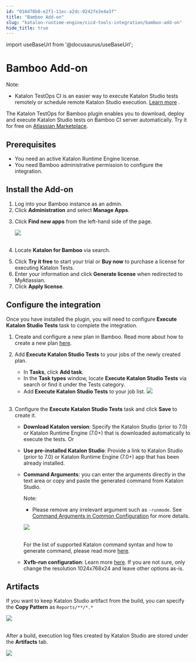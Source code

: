 ```yaml
---
id: "016d78b0-e2f1-11ec-a2dc-0242fe3e4a3f"
title: "Bamboo Add-on"
slug: "katalon-runtime-engine/cicd-tools-integration/bamboo-add-on"
hide_title: true
---
```

import useBaseUrl from '@docusaurus/useBaseUrl';


# <a id="id" class="anchor_top_offset"/><a id="ariaid-title1" class="anchor_top_offset"/>Bamboo Add-on

<div xmlns="http://www.w3.org/1999/xhtml" className="note note note_note"><span className="note__title">Note:</span> 
  <ul className="ul"><li className="li"><p className="p">Katalon TestOps CI is an easier way to execute Katalon Studio
        tests remotely or schedule remote Katalon Studio execution. <a className="xref" href="/docs/katalon-testops/test-planning/schedules/schedule-test-runs">Learn
          more</a>
        .</p></li></ul>
</div>
<p xmlns="http://www.w3.org/1999/xhtml" className="p">The Katalon TestOps for Bamboo plugin enables you to download,   deploy and execute Katalon Studio tests on Bamboo CI server   automatically. Try it for free on <a className="xref j-external-link" href="https://marketplace.atlassian.com/apps/1220235/katalon-devops-for-bamboo" target="_blank">Atlassian     Marketplace</a>.</p> 
    

## <a id="id_1" class="anchor_top_offset"/>Prerequisites

    
      
<ul xmlns="http://www.w3.org/1999/xhtml" className="ul">   <li className="li">You need an active Katalon Runtime Engine license.</li>   <li className="li">You need Bamboo administrative permission to configure the     integration.</li> </ul> 
    
  

## <a id="id_2" class="anchor_top_offset"/>Install the Add-on

<ol xmlns="http://www.w3.org/1999/xhtml" className="ol"><li className="li">Log into your Bamboo instance as an admin.</li><li className="li">Click <strong className="ph b">Administration</strong> and select <strong className="ph b">Manage       Apps</strong>.</li><li className="li">     <p className="p">Click <strong className="ph b">Find new apps</strong> from the left-hand side of       the page.</p>     <p className="p">       <img className="image" src={useBaseUrl("https://github.com/katalon-studio/docs-images/raw/master/katalon-studio/docs/bamboo-integration/find-apps.png")} /><br /><br />     </p>   </li><li className="li">     <p className="p">Locate <strong className="ph b">Katalon for Bamboo</strong> via search.</p>   </li><li className="li">Click <strong className="ph b">Try it free</strong> to start your trial or     <strong className="ph b">Buy now</strong> to purchase a license for executing     Katalon Tests.</li><li className="li">Enter your information and click <strong className="ph b">Generate       license</strong> when redirected to MyAtlassian.</li><li className="li">Click <strong className="ph b">Apply license</strong>.</li></ol> 

## <a id="id_3" class="anchor_top_offset"/>Configure the integration

<p xmlns="http://www.w3.org/1999/xhtml" className="p">Once you have installed the plugin, you will need to configure   <strong className="ph b">Execute Katalon Studio Tests</strong> task to complete the   integration.</p> 
<ol xmlns="http://www.w3.org/1999/xhtml" className="ol"><li className="li">     <p className="p">Create and configure a new plan in Bamboo. Read more about how       to create a new plan <a className="xref j-external-link" href="https://confluence.atlassian.com/bamboo/creating-a-plan-289276868.html" target="_blank">here</a>.</p>   </li><li className="li">     <p className="p">Add <strong className="ph b">Execute Katalon Studio Tests</strong> to your jobs       of the newly created plan.</p>     <ul className="ul"><li className="li">In <strong className="ph b">Tasks</strong>, click <strong className="ph b">Add           task</strong>.</li><li className="li">In the <strong className="ph b">Task types</strong> window, locate         <strong className="ph b">Execute Katalon Studio Tests</strong> via search or find it         under the Tests category.</li><li className="li">Add <strong className="ph b">Execute Katalon Studio Tests</strong> to your job         list. <img className="image" src={useBaseUrl("https://github.com/katalon-studio/docs-images/raw/master/katalon-studio/docs/bamboo-integration/bamboo-tasktypes.png")} /><br /><br />       </li></ul>   </li><li className="li">     <p className="p">Configure the <strong className="ph b">Execute Katalon Studio Tests</strong> task       and click <strong className="ph b">Save</strong> to create it.</p>     <ul className="ul"><li className="li">         <p className="p">           <strong className="ph b">Download Katalon version</strong>: Specify the Katalon           Studio (prior to 7.0) or Katalon Runtime Engine (7.0+) that is           downloaded automatically to execute the tests. Or</p>       </li><li className="li">         <p className="p">           <strong className="ph b">Use pre-installed Katalon Studio</strong>: Provide a           link to Katalon Studio (prior to 7.0) or Katalon Runtime Engine           (7.0+) app that has been already installed.</p>       </li><li className="li">         <p className="p">           <strong className="ph b">Command Arguments</strong>: you can enter the arguments           directly in the text area or copy and paste the generated command           from Katalon Studio.</p>         <div className="note note note_note"><span className="note__title">Note:</span>            <ul className="ul"><li className="li"><p className="p">Please remove any irrelevant argument such as                 <code className="ph codeph">-runmode</code>. See <a className="xref" href="/docs/katalon-runtime-engine/cicd-tools-integration/common-configuration#id_3">Command                   Arguments in Common Configuration</a> for more details.</p></li></ul>         </div>         <p className="p">           <img className="image" src={useBaseUrl("https://github.com/katalon-studio/docs-images/raw/master/katalon-studio/docs/bamboo-integration/command.png")} /><br /><br />         </p>         <p className="p">For the list of supported Katalon command syntax and how to           generate command, please read more <a className="xref" href="/docs/katalon-runtime-engine/command-syntax-command-lineconsole-mode-execution">here</a>.</p>       </li><li className="li">         <p className="p">           <strong className="ph b">Xvfb-run configuration</strong>: Learn more <a className="xref j-external-link" href="http://manpages.ubuntu.com/manpages/xenial/man1/xvfb-run.1.html" target="_blank">here</a>.           If you are not sure, only change the resolution 1024x768x24 and           leave other options as-is.</p>       </li></ul>   </li></ol> 
    

## <a id="id_4" class="anchor_top_offset"/>Artifacts

    
      
<p xmlns="http://www.w3.org/1999/xhtml" className="p">If you want to keep Katalon Studio artifact from the build, you   can specify the <strong className="ph b">Copy Pattern</strong> as   <code className="ph codeph">Reports/**/*.*</code> </p> 
      
<p xmlns="http://www.w3.org/1999/xhtml" className="p">   <img className="image" src={useBaseUrl("https://github.com/katalon-studio/docs-images/raw/master/katalon-studio/docs/bamboo-integration/bamboo-artifactdefinition.png")} /><br /><br /> </p> 
      
<p xmlns="http://www.w3.org/1999/xhtml" className="p">After a build, execution log files created by Katalon Studio are   stored under the <strong className="ph b">Artifacts</strong> tab.</p> 
      
<p xmlns="http://www.w3.org/1999/xhtml" className="p">   <img className="image" src={useBaseUrl("https://github.com/katalon-studio/docs-images/raw/master/katalon-studio/docs/bamboo-integration/bamboo-viewartifact.png")} /><br /><br /> </p> 
    
  
